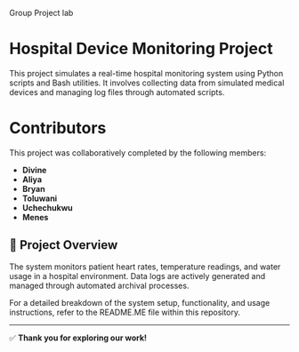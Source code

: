 Group Project lab 
# Hospital Device Monitoring Project

This project simulates a real-time hospital monitoring system using Python scripts and Bash utilities. It involves collecting data from simulated medical devices and managing log files through automated scripts.

# Contributors

This project was collaboratively completed by the following members:

- **Divine**
- **Aliya**
- **Bryan**
- **Toluwani**
- **Uchechukwu**
- **Menes** 

## 📖 Project Overview

The system monitors patient heart rates, temperature readings, and water usage in a hospital environment. Data logs are actively generated and managed through automated archival processes.

For a detailed breakdown of the system setup, functionality, and usage instructions, refer to the README.ME file within this repository.

---

✅ **Thank you for exploring our work!**
